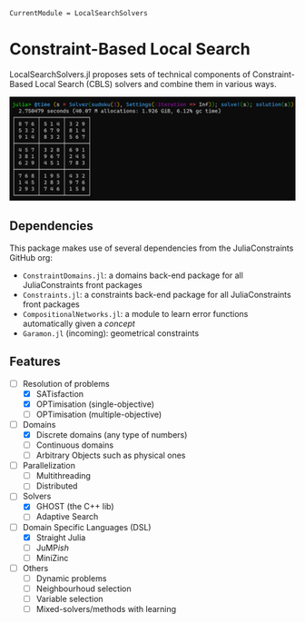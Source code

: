 ```@meta
CurrentModule = LocalSearchSolvers
```

# Constraint-Based Local Search

LocalSearchSolvers.jl proposes sets of technical components of Constraint-Based Local Search (CBLS) solvers and combine them in various ways.

<!-- TODO: what is a CBLS solver etc. -->

![](img/sudoku3x3.png)

## Dependencies

This package makes use of several dependencies from the JuliaConstraints GitHub org:
- `ConstraintDomains.jl`: a domains back-end package for all JuliaConstraints front packages
- `Constraints.jl`: a constraints back-end package for all JuliaConstraints front packages
- `CompositionalNetworks.jl`: a module to learn error functions automatically given a *concept*
- `Garamon.jl` (incoming): geometrical constraints

## Features

- [ ] Resolution of problems
  - [x] SATisfaction
  - [x] OPTimisation (single-objective)
  - [ ] OPTimisation (multiple-objective)
- [ ] Domains
  - [x] Discrete domains (any type of numbers)
  - [ ] Continuous domains
  - [ ] Arbitrary Objects such as physical ones
- [ ] Parallelization
  - [ ] Multithreading
  - [ ] Distributed
- [ ] Solvers
  - [x] GHOST (the C++ lib)
  - [ ] Adaptive Search
- [ ] Domain Specific Languages (DSL)
  - [x] Straight Julia
  - [ ] JuMP*ish*
  - [ ] MiniZinc
- [ ] Others
  - [ ] Dynamic problems
  - [ ] Neighbourhoud selection
  - [ ] Variable selection
  - [ ] Mixed-solvers/methods with learning 